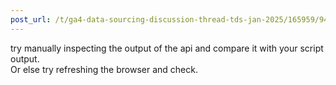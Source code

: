 ```yaml
---
post_url: /t/ga4-data-sourcing-discussion-thread-tds-jan-2025/165959/94
---
```

try manually inspecting the output of the api and compare it with your script output.  
Or else try refreshing the browser and check.